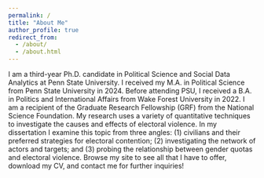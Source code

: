 ```yaml
---
permalink: /
title: "About Me"
author_profile: true
redirect_from: 
  - /about/
  - /about.html
---
```


I am a third-year Ph.D. candidate in Political Science and Social Data Analytics at Penn State University. I received my M.A. in Political Science from Penn State University in 2024. Before attending PSU, I received a B.A. in Politics and International Affairs from Wake Forest University in 2022. I am a recipient of the Graduate Research Fellowship (GRF) from the National Science Foundation. My research uses a variety of quantitative techniques to investigate the causes and effects of electoral violence. 
In my dissertation I examine this topic from three angles: (1) civilians and their preferred strategies for electoral contention; (2) investigating the network of actors and targets; and (3) probing the relationship between gender quotas and electoral violence. Browse my site to see all that I have to offer, download my CV, and contact me for further inquiries!